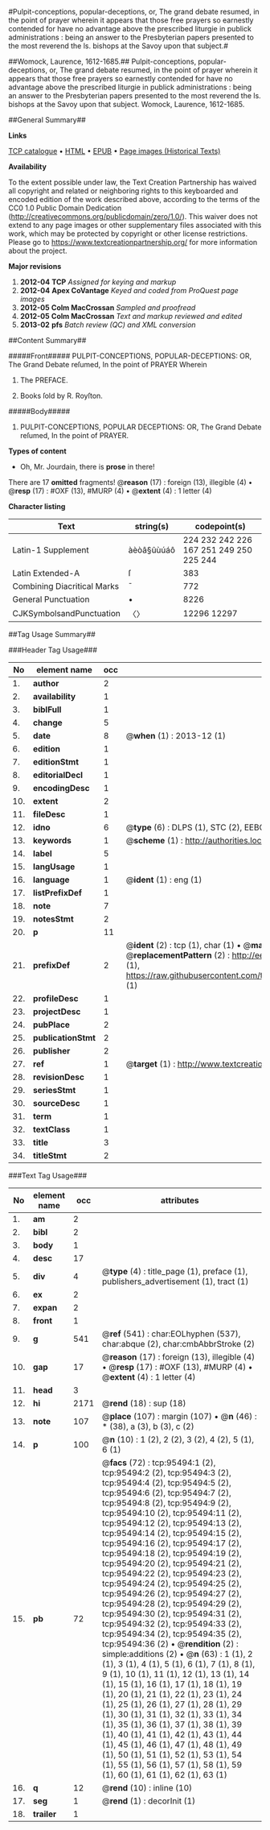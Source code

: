 #Pulpit-conceptions, popular-deceptions, or, The grand debate resumed, in the point of prayer wherein it appears that those free prayers so earnestly contended for have no advantage above the prescribed liturgie in publick administrations : being an answer to the Presbyterian papers presented to the most reverend the ls.  bishops at the Savoy upon that subject.#

##Womock, Laurence, 1612-1685.##
Pulpit-conceptions, popular-deceptions, or, The grand debate resumed, in the point of prayer wherein it appears that those free prayers so earnestly contended for have no advantage above the prescribed liturgie in publick administrations : being an answer to the Presbyterian papers presented to the most reverend the ls.  bishops at the Savoy upon that subject.
Womock, Laurence, 1612-1685.

##General Summary##

**Links**

[TCP catalogue](http://www.ota.ox.ac.uk/tcp/)  • 
[HTML](http://tei.it.ox.ac.uk/tcp/Texts-HTML/free/A66/A66900.html)  • 
[EPUB](http://tei.it.ox.ac.uk/tcp/Texts-EPUB/free/A66/A66900.epub) • 
[Page images (Historical Texts)](https://historicaltexts.jisc.ac.uk/eebo-12924839e)

**Availability**

To the extent possible under law, the Text Creation Partnership has waived all copyright and related or neighboring rights to this keyboarded and encoded edition of the work described above, according to the terms of the CC0 1.0 Public Domain Dedication (http://creativecommons.org/publicdomain/zero/1.0/). This waiver does not extend to any page images or other supplementary files associated with this work, which may be protected by copyright or other license restrictions. Please go to https://www.textcreationpartnership.org/ for more information about the project.

**Major revisions**

1. __2012-04__ __TCP__ *Assigned for keying and markup*
1. __2012-04__ __Apex CoVantage__ *Keyed and coded from ProQuest page images*
1. __2012-05__ __Colm MacCrossan__ *Sampled and proofread*
1. __2012-05__ __Colm MacCrossan__ *Text and markup reviewed and edited*
1. __2013-02__ __pfs__ *Batch review (QC) and XML conversion*

##Content Summary##

#####Front#####
PULPIT-CONCEPTIONS, POPULAR-DECEPTIONS: OR, The Grand Debate reſumed, In the point of PRAYER Wherein
1. The PREFACE.

1. Books ſold by R. Royſton.

#####Body#####

1. PULPIT-CONCEPTIONS, POPULAR DECEPTIONS: OR, The Grand Debate reſumed, In the point of PRAYER.

**Types of content**

  * Oh, Mr. Jourdain, there is **prose** in there!

There are 17 **omitted** fragments! 
 @__reason__ (17) : foreign (13), illegible (4)  •  @__resp__ (17) : #OXF (13), #MURP (4)  •  @__extent__ (4) : 1 letter (4)

**Character listing**


|Text|string(s)|codepoint(s)|
|---|---|---|
|Latin-1 Supplement|àèòâ§ûùúáô|224 232 242 226 167 251 249 250 225 244|
|Latin Extended-A|ſ|383|
|Combining             Diacritical Marks|̄|772|
|General Punctuation|•|8226|
|CJKSymbolsandPunctuation|〈〉|12296 12297|

##Tag Usage Summary##

###Header Tag Usage###

|No|element name|occ|attributes|
|---|---|---|---|
|1.|__author__|2||
|2.|__availability__|1||
|3.|__biblFull__|1||
|4.|__change__|5||
|5.|__date__|8| @__when__ (1) : 2013-12 (1)|
|6.|__edition__|1||
|7.|__editionStmt__|1||
|8.|__editorialDecl__|1||
|9.|__encodingDesc__|1||
|10.|__extent__|2||
|11.|__fileDesc__|1||
|12.|__idno__|6| @__type__ (6) : DLPS (1), STC (2), EEBO-CITATION (1), OCLC (1), VID (1)|
|13.|__keywords__|1| @__scheme__ (1) : http://authorities.loc.gov/ (1)|
|14.|__label__|5||
|15.|__langUsage__|1||
|16.|__language__|1| @__ident__ (1) : eng (1)|
|17.|__listPrefixDef__|1||
|18.|__note__|7||
|19.|__notesStmt__|2||
|20.|__p__|11||
|21.|__prefixDef__|2| @__ident__ (2) : tcp (1), char (1)  •  @__matchPattern__ (2) : ([0-9\-]+):([0-9IVX]+) (1), (.+) (1)  •  @__replacementPattern__ (2) : http://eebo.chadwyck.com/downloadtiff?vid=$1&page=$2 (1), https://raw.githubusercontent.com/textcreationpartnership/Texts/master/tcpchars.xml#$1 (1)|
|22.|__profileDesc__|1||
|23.|__projectDesc__|1||
|24.|__pubPlace__|2||
|25.|__publicationStmt__|2||
|26.|__publisher__|2||
|27.|__ref__|1| @__target__ (1) : http://www.textcreationpartnership.org/docs/. (1)|
|28.|__revisionDesc__|1||
|29.|__seriesStmt__|1||
|30.|__sourceDesc__|1||
|31.|__term__|1||
|32.|__textClass__|1||
|33.|__title__|3||
|34.|__titleStmt__|2||


###Text Tag Usage###

|No|element name|occ|attributes|
|---|---|---|---|
|1.|__am__|2||
|2.|__bibl__|2||
|3.|__body__|1||
|4.|__desc__|17||
|5.|__div__|4| @__type__ (4) : title_page (1), preface (1), publishers_advertisement (1), tract (1)|
|6.|__ex__|2||
|7.|__expan__|2||
|8.|__front__|1||
|9.|__g__|541| @__ref__ (541) : char:EOLhyphen (537), char:abque (2), char:cmbAbbrStroke (2)|
|10.|__gap__|17| @__reason__ (17) : foreign (13), illegible (4)  •  @__resp__ (17) : #OXF (13), #MURP (4)  •  @__extent__ (4) : 1 letter (4)|
|11.|__head__|3||
|12.|__hi__|2171| @__rend__ (18) : sup (18)|
|13.|__note__|107| @__place__ (107) : margin (107)  •  @__n__ (46) : * (38), a (3), b (3), c (2)|
|14.|__p__|100| @__n__ (10) : 1 (2), 2 (2), 3 (2), 4 (2), 5 (1), 6 (1)|
|15.|__pb__|72| @__facs__ (72) : tcp:95494:1 (2), tcp:95494:2 (2), tcp:95494:3 (2), tcp:95494:4 (2), tcp:95494:5 (2), tcp:95494:6 (2), tcp:95494:7 (2), tcp:95494:8 (2), tcp:95494:9 (2), tcp:95494:10 (2), tcp:95494:11 (2), tcp:95494:12 (2), tcp:95494:13 (2), tcp:95494:14 (2), tcp:95494:15 (2), tcp:95494:16 (2), tcp:95494:17 (2), tcp:95494:18 (2), tcp:95494:19 (2), tcp:95494:20 (2), tcp:95494:21 (2), tcp:95494:22 (2), tcp:95494:23 (2), tcp:95494:24 (2), tcp:95494:25 (2), tcp:95494:26 (2), tcp:95494:27 (2), tcp:95494:28 (2), tcp:95494:29 (2), tcp:95494:30 (2), tcp:95494:31 (2), tcp:95494:32 (2), tcp:95494:33 (2), tcp:95494:34 (2), tcp:95494:35 (2), tcp:95494:36 (2)  •  @__rendition__ (2) : simple:additions (2)  •  @__n__ (63) : 1 (1), 2 (1), 3 (1), 4 (1), 5 (1), 6 (1), 7 (1), 8 (1), 9 (1), 10 (1), 11 (1), 12 (1), 13 (1), 14 (1), 15 (1), 16 (1), 17 (1), 18 (1), 19 (1), 20 (1), 21 (1), 22 (1), 23 (1), 24 (1), 25 (1), 26 (1), 27 (1), 28 (1), 29 (1), 30 (1), 31 (1), 32 (1), 33 (1), 34 (1), 35 (1), 36 (1), 37 (1), 38 (1), 39 (1), 40 (1), 41 (1), 42 (1), 43 (1), 44 (1), 45 (1), 46 (1), 47 (1), 48 (1), 49 (1), 50 (1), 51 (1), 52 (1), 53 (1), 54 (1), 55 (1), 56 (1), 57 (1), 58 (1), 59 (1), 60 (1), 61 (1), 62 (1), 63 (1)|
|16.|__q__|12| @__rend__ (10) : inline (10)|
|17.|__seg__|1| @__rend__ (1) : decorInit (1)|
|18.|__trailer__|1||

